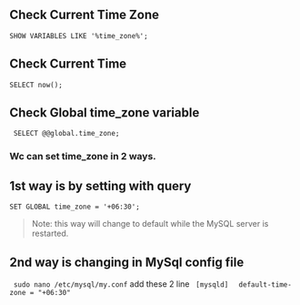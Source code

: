 ## Check Current Time Zone
```` SHOW VARIABLES LIKE '%time_zone%'; ````
## Check Current Time
```` SELECT now(); ````
## Check Global time_zone variable
```` SELECT @@global.time_zone;````
### Wc can set time_zone in 2 ways.

## 1st way is by setting with query
````SET GLOBAL time_zone = '+06:30';````
> Note: this way will change to default while the MySQL server is restarted.

## 2nd way is changing in MySql config file
```` sudo nano /etc/mysql/my.conf````
add these 2 line
```` [mysqld]````
````  default-time-zone = "+06:30"````
